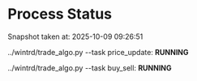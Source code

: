 # Process Status

Snapshot taken at: 2025-10-09 09:26:51

../wintrd/trade_algo.py --task price_update: **RUNNING**

../wintrd/trade_algo.py --task buy_sell: **RUNNING**

